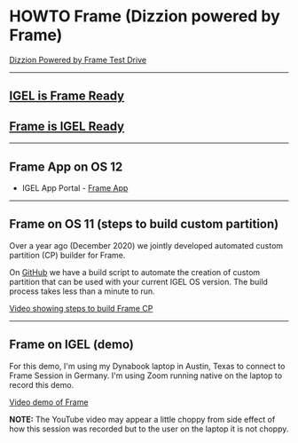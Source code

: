 # HOWTO Frame (Dizzion powered by Frame)

[Dizzion Powered by Frame Test Drive](https://www.dizzion.com/test-drive)

-----

## [IGEL is Frame Ready](https://www.nutanix.com/partners/technology-alliances/igel)

## [Frame is IGEL Ready](https://www.igel.com/ready/showcase-partners/nutanix-frame/)

-----

## Frame App on OS 12

- IGEL App Portal - [Frame App](https://app.igel.com/#/api/frame)

-----

## Frame on OS 11 (steps to build custom partition)

Over a year ago (December 2020) we jointly developed automated custom partition (CP) builder for Frame.

On [GitHub](https://github.com/IGEL-Community/IGEL-Custom-Partitions/tree/master/CP_Source/Apps/Frame) we have a build script to automate the creation of custom partition that can be used with your current IGEL OS version. The build process takes less than a minute to run.

[Video showing steps to build Frame CP](https://raw.githubusercontent.com/IGEL-Community/IGEL-Docs-v02/main/docs/Docs/videos/HOWTO-Frame-Setup-01.mp4)

-----

## Frame on IGEL (demo)

For this demo, I'm using my Dynabook laptop in Austin, Texas to connect to Frame Session in Germany. I'm using Zoom running native on the laptop to record this demo.

[Video demo of Frame](https://raw.githubusercontent.com/IGEL-Community/IGEL-Docs-v02/main/docs/Docs/videos/HOWTO-Frame-Setup-02.mp4)

**NOTE:** The YouTube video may appear a little choppy from side effect of how this session was recorded but to the user on the laptop it is not choppy.
